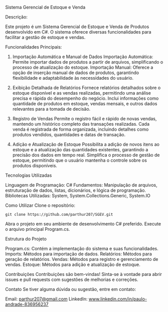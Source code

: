 Sistema Gerencial de Estoque e Venda

Descrição:

Este projeto é um Sistema Gerencial de Estoque e Venda de Produtos desenvolvido em C#. O sistema oferece diversas funcionalidades para facilitar a gestão de estoque e vendas.

Funcionalidades Principais:

1. Importação Automática e Manual de Dados
Importação Automática: Permite importar dados de produtos a partir de arquivos, simplificando o processo de atualização do estoque.
Importação Manual: Oferece a opção de inserção manual de dados de produtos, garantindo flexibilidade e adaptabilidade às necessidades do usuário.

2. Exibição Detalhada de Relatórios
Fornece relatórios detalhados sobre o estoque disponível e as vendas realizadas, permitindo uma análise precisa e rápida do desempenho do negócio.
Inclui informações como quantidade de produtos em estoque, vendas mensais, e outros dados relevantes para a tomada de decisão.

3. Registro de Vendas
Permite o registro fácil e rápido de novas vendas, mantendo um histórico completo das transações realizadas.
Cada venda é registrada de forma organizada, incluindo detalhes como produtos vendidos, quantidades e datas de transação.

4. Adição e Atualização de Estoque
Possibilita a adição de novos itens ao estoque e a atualização das quantidades existentes, garantindo a precisão dos dados em tempo real.
Simplifica o processo de gestão de estoque, permitindo que o usuário mantenha o controle sobre os produtos disponíveis.

Tecnologias Utilizadas

Linguagem de Programação: C#
Fundamentos: Manipulação de arquivos, estruturação de dados, listas, dicionários, e lógica de programação.
Bibliotecas Utilizadas: System, System.Collections.Generic, System.IO

Como Utilizar
Clone o repositório:

    git clone https://github.com/parthur207/SGEV.git

Abra o projeto em seu ambiente de desenvolvimento C# preferido.
Execute o arquivo principal Program.cs.

Estrutura do Projeto

Program.cs: Contém a implementação do sistema e suas funcionalidades.
Imports: Métodos para importação de dados.
Relatórios: Métodos para geração de relatórios.
Vendas: Métodos para registro e gerenciamento de vendas.
Estoque: Métodos para adição e atualização de estoque.

Contribuições
Contribuições são bem-vindas! Sinta-se à vontade para abrir issues e pull requests com sugestões de melhorias e correções.

Contato
Se tiver alguma dúvida ou sugestão, entre em contato:

Email: parthur207@gmail.com
LinkedIn: www.linkedin.com/in/paulo-andrade-836956237
